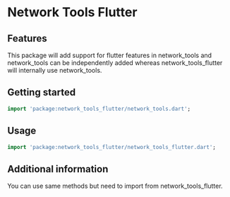 # Network Tools Flutter

## Features

This package will add support for flutter features in network_tools and network_tools can be independently added whereas network_tools_flutter will internally use network_tools.

## Getting started

```dart
import 'package:network_tools_flutter/network_tools.dart';

```

## Usage

```dart
import 'package:network_tools_flutter/network_tools_flutter.dart';
```

## Additional information

You can use same methods but need to import from network_tools_flutter.